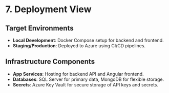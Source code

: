 # 7. Deployment View

## Target Environments
- **Local Development**: Docker Compose setup for backend and frontend.
- **Staging/Production**: Deployed to Azure using CI/CD pipelines.

## Infrastructure Components
- **App Services**: Hosting for backend API and Angular frontend.
- **Databases**: SQL Server for primary data, MongoDB for flexible storage.
- **Secrets**: Azure Key Vault for secure storage of API keys and secrets.
